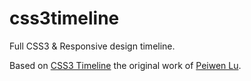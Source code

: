 css3timeline
============

Full CSS3 & Responsive design timeline.

Based on [CSS3 Timeline](http://codepen.io/P233/details/lGewF) the original work of [Peiwen Lu](http://codepen.io/P233).
